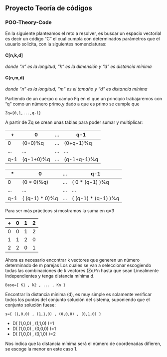 ## Proyecto Teoría de códigos
### POO-Theory-Code
En la siguiente planteamos el reto a resolver, es buscar un espacio vectorial es decir un código “C” el cual cumpla con determinados parámetros que el usuario solicita, con la siguientes nomenclaturas:

#### C[n,k,d]
_donde “n” es la longitud, “k” es la dimensión y “d” es distancia mínima_

#### C(n,m,d)
_donde “n” es la longitud, “m” es el tamaño y “d” es distancia mínima_

Partiendo de un cuerpo o campo Fq en el que un principio trabajaremos con “q” como un número primo,y dado a que es primo se cumple que
		
```
Zq={0,1,...,q-1}
``` 
A partir de Zq se crean unas tablas para poder sumar y multiplicar:


|  +| 0 |...|q-1|
| ------ | ------ | ------ | ------ |
| 0 | (0+0)%q|...|(0+q-1)%q|
| ... |...|...|...|
| q-1 |(q-1+0)%q |...|(q-1+q-1)%q|

| * | 0 |...|q-1|
| ------ | ------ | ------ | ------ |
| 0      |(0 * 0)%q)| ...|( 0 * (q-1) )%q|
| ... |...|...|...|
| q-1 |( (q-1) * 0)%q |...|( (q-1) * (q-1) )%q|


Para ser más prácticos si mostramos la suma en  q=3

| + | 0 |1 |2|
| ------ | ------ | ------ | ------ |
|0|0|1|2|
|1|1|2|0|
|2|2|0|1|

Ahora es necesario encontrar k vectores que generen un número determinado de m parejas
Los cuales se van a seleccionar escogiendo todas las combinaciones de k vectores (Zq)^n hasta que sean Linealmente Independientes  y tenga distancia mínima d.
```
Base={ K1 , k2 , ... , Kn }
``` 

Encontrar la distancia mínima (d), es muy simple es solamente verificar todos los puntos del conjunto solución del sistema, suponiendo que el conjunto solución fuese:
```
s={ (1,0,0) , (1,1,0) , (0,0,0) , (0,1,0) }
```

- D( (1,0,0) , (1,1,0) )=1 
- D( (1,0,0) , (0,0,0) )=1 
- D( (1,0,0) , (0,1,0) )=2

Nos indica que la distancia mínima será el número de coordenadas difieren, se escoge la menor en este caso 1.
